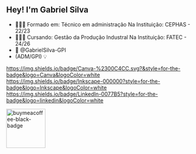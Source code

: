 ## Hey! I'm Gabriel Silva
- 👨🏻‍🎓 Formado em: Técnico em administração
Na Instituição: CEPHAS - 22/23
- 👷🏼‍♂️ Cursando: Gestão da Produção Industral
Na Instituição: FATEC - 24/26
- 📧 @GabrielSilva-GPI
- (ADM/GPI) 💡
  </div>
<https://img.shields.io/badge/Canva-%2300C4CC.svg?&style=for-the-badge&logo=Canva&logoColor=white>
<https://img.shields.io/badge/Inkscape-000000?style=for-the-badge&logo=Inkscape&logoColor=white>
<https://img.shields.io/badge/LinkedIn-0077B5?style=for-the-badge&logo=linkedin&logoColor=white>
</div>
<a href="https://www.buymeacoffee.com/username" target="_blank" title="buymeacoffee">
  <img src="https://iili.io/JoQcIJS.md.png"  alt="buymeacoffee-black-badge" style="width: 104px;">


